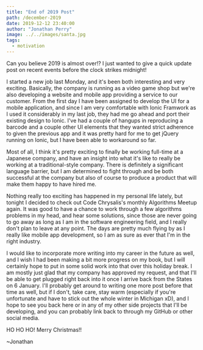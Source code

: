 ```yaml
---
title: "End of 2019 Post"
path: /december-2019
date: 2019-12-12 23:40:00
author: "Jonathan Perry"
image: ../../images/santa.jpg
tags:
  - motivation
---
```


Can you believe 2019 is almost over!? I just wanted to give a quick update post on recent events
before the clock strikes midnight!

I started a new job last Monday, and it's been both interesting and very exciting. Basically, the
company is running as a video game shop but we're also developing a website and mobile app providing
a service to our customer. From the first day I have been assigned to develop the UI for a mobile 
application, and since I am very comfortable with Ionic Framwork as I used it considerably in my last 
job, they had me go ahead and port their existing design to Ionic. I've had a couple of hangups in 
reproducing a barcode and a couple other UI elements that they wanted strict adherence to given the previous 
app and it was pretty hard for me to get jQuery running on Ionic, but I have been able to workaround so far.

Most of all, I think it's pretty exciting to finally be working full-time at a Japanese company, and 
have an insight into what it's like to really be working at a traditional-style company. There is definitely 
a significant language barrier, but I am determined to fight through and be both successful at the company 
but also of course to produce a product that will make them happy to have hired me.

Nothing really too exciting has happened in my personal life lately, but tonight I decided to check out 
Code Chrysalis's monthly Algorithms Meetup again. It was good to have a chance to work through a few
algorithms problems in my head, and hear some solutions, since those are never going to go away as long as I 
am in the software engineering field, and I really don't plan to leave at any point. The days are pretty much 
flying by as I really like mobile app development, so I am as sure as ever that I'm in the right industry.

I would like to incorporate more writing into my career in the future as well, and I wish I had been making 
a bit more progress on my book, but I will certainly hope to put in some solid work into that over this 
holiday break. I am mostly just glad that my company has approved my request, and that I'll be able to get 
plugged right back into it once I arrive back from the States on 6 January. I'll probably get around to 
writing one more post before that time as well, but if I don't, take care, stay warm (especially if you're 
unfortunate and have to stick out the whole winter in Michigan xD), and I hope to see you back here or in 
any of my other side projects that I'll be developing, and you can probably link back to through 
my GitHub or other social media.

HO HO HO! Merry Christmas!!

~Jonathan